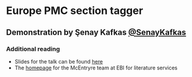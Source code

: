 # Europe PMC section tagger
## Demonstration by Şenay Kafkas [@SenayKafkas](https://twitter.com/SenayKafkas)

### Additional reading

- Slides for the talk can be found [here](http://www.slideshare.net/richardsmithunna/s-kafkas-sectagger)
- The [homepage](http://www.ebi.ac.uk/about/people/johanna-mcentyre) for the McEntryre team at EBI for literature services
